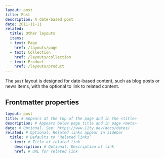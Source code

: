 ```yaml
---
layout: post
title: Post
description: A date-based post
date: 2011-11-11
related:
  title: Other layouts
  items:
  - text: Page
    href: /layouts/page
  - text: Collection
    href: /layouts/collection
  - text: Product
    href: /layouts/product
---
```

The `post` layout is designed for date-based content, such as blog posts or news items, with the optional to link to related content.

## Frontmatter properties

```yaml
layout: post
title: # Appears at the top of the page and in the <title>
description: # Appears below page title and in page <meta>
date: # Optional. See: https://www.11ty.dev/docs/dates/
related: # Optional. Related links appear in sidebar
  title: # Defaults to ‘Related links’
  - text: # Title of related link
    description: # Optional. Description of link
    href: # URL for related link
```
